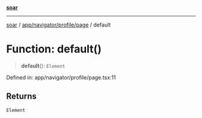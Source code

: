 [**soar**](../../../../../README.md)

***

[soar](../../../../../modules.md) / [app/navigator/profile/page](../README.md) / default

# Function: default()

> **default**(): `Element`

Defined in: app/navigator/profile/page.tsx:11

## Returns

`Element`
